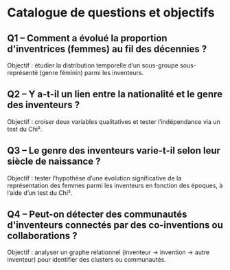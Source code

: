 # Catalogue de questions et objectifs

## Q1 – Comment a évolué la proportion d'inventrices (femmes) au fil des décennies ?
Objectif : étudier la distribution temporelle d’un sous-groupe sous-représenté (genre féminin) parmi les inventeurs.

## Q2 – Y a-t-il un lien entre la nationalité et le genre des inventeurs ?
Objectif : croiser deux variables qualitatives et tester l’indépendance via un test du Chi².

## Q3 – Le genre des inventeurs varie-t-il selon leur siècle de naissance ?
Objectif : tester l’hypothèse d’une évolution significative de la représentation des femmes parmi les inventeurs en fonction des époques, à l’aide d’un test du Chi².

## Q4 – Peut-on détecter des communautés d'inventeurs connectés par des co-inventions ou collaborations ?
Objectif : analyser un graphe relationnel (inventeur → invention → autre inventeur) pour identifier des clusters ou communautés.
